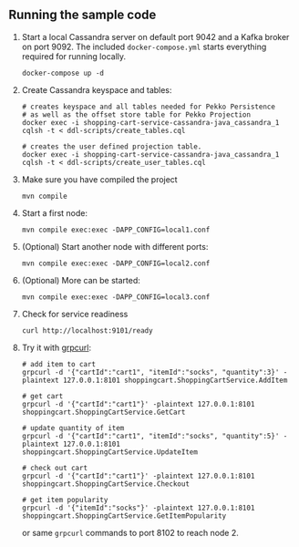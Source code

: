 ## Running the sample code

1. Start a local Cassandra server on default port 9042 and a Kafka broker on port 9092. The included `docker-compose.yml` starts everything required for running locally.

    ```
    docker-compose up -d
    ```

2. Create Cassandra keyspace and tables:

    ```shell
    # creates keyspace and all tables needed for Pekko Persistence
    # as well as the offset store table for Pekko Projection
    docker exec -i shopping-cart-service-cassandra-java_cassandra_1 cqlsh -t < ddl-scripts/create_tables.cql
    ```

    ```shell
    # creates the user defined projection table.
    docker exec -i shopping-cart-service-cassandra-java_cassandra_1 cqlsh -t < ddl-scripts/create_user_tables.cql
    ```

3. Make sure you have compiled the project

    ```
    mvn compile 
    ```

4. Start a first node:

    ```shell
    mvn compile exec:exec -DAPP_CONFIG=local1.conf
    ```

5. (Optional) Start another node with different ports:

    ```shell
    mvn compile exec:exec -DAPP_CONFIG=local2.conf
    ```

6. (Optional) More can be started:

    ```shell
    mvn compile exec:exec -DAPP_CONFIG=local3.conf
    ```

7. Check for service readiness

    ```shell
    curl http://localhost:9101/ready
    ```

8. Try it with [grpcurl](https://github.com/fullstorydev/grpcurl):

    ```shell
    # add item to cart
    grpcurl -d '{"cartId":"cart1", "itemId":"socks", "quantity":3}' -plaintext 127.0.0.1:8101 shoppingcart.ShoppingCartService.AddItem
    
    # get cart
    grpcurl -d '{"cartId":"cart1"}' -plaintext 127.0.0.1:8101 shoppingcart.ShoppingCartService.GetCart
    
    # update quantity of item
    grpcurl -d '{"cartId":"cart1", "itemId":"socks", "quantity":5}' -plaintext 127.0.0.1:8101 shoppingcart.ShoppingCartService.UpdateItem
    
    # check out cart
    grpcurl -d '{"cartId":"cart1"}' -plaintext 127.0.0.1:8101 shoppingcart.ShoppingCartService.Checkout
    
    # get item popularity
    grpcurl -d '{"itemId":"socks"}' -plaintext 127.0.0.1:8101 shoppingcart.ShoppingCartService.GetItemPopularity
    ```

    or same `grpcurl` commands to port 8102 to reach node 2.
